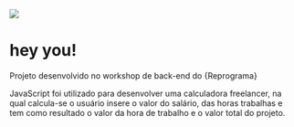 ![](https://i.ibb.co/yR3bWML/woman.png)

#  hey you!

Projeto desenvolvido no workshop de back-end do {Reprograma}

JavaScript foi utilizado para desenvolver uma calculadora freelancer, na qual calcula-se o usuário insere o valor do salário, 
das horas trabalhas e tem como resultado o valor da hora de trabalho e o valor total do projeto.
